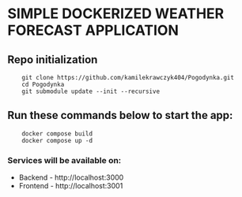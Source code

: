 # SIMPLE DOCKERIZED WEATHER FORECAST APPLICATION

## Repo initialization
```shell
    git clone https://github.com/kamilekrawczyk404/Pogodynka.git
    cd Pogodynka
    git submodule update --init --recursive
```

## Run these commands below to start the app:
```shell
    docker compose build
    docker compose up -d
```
### Services will be available on:
- Backend - http://localhost:3000
- Frontend - http://localhost:3001